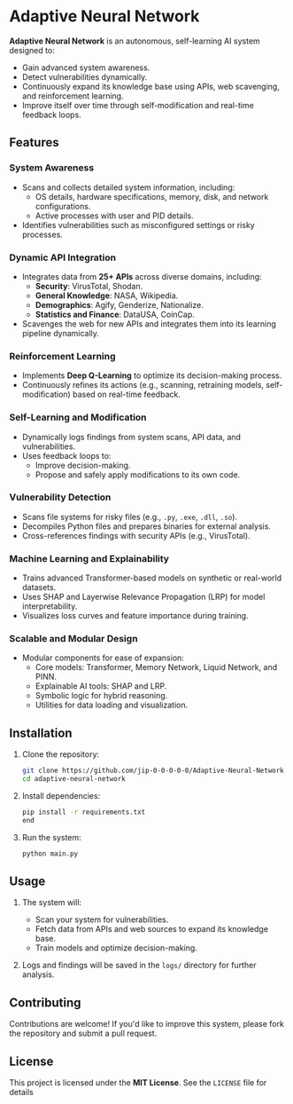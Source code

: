 # Adaptive Neural Network

**Adaptive Neural Network** is an autonomous, self-learning AI system designed to:

- Gain advanced system awareness.
- Detect vulnerabilities dynamically.
- Continuously expand its knowledge base using APIs, web scavenging, and reinforcement learning.
- Improve itself over time through self-modification and real-time feedback loops.

## Features

### **System Awareness**
- Scans and collects detailed system information, including:
  - OS details, hardware specifications, memory, disk, and network configurations.
  - Active processes with user and PID details.
- Identifies vulnerabilities such as misconfigured settings or risky processes.

### **Dynamic API Integration**
- Integrates data from **25+ APIs** across diverse domains, including:
  - **Security**: VirusTotal, Shodan.
  - **General Knowledge**: NASA, Wikipedia.
  - **Demographics**: Agify, Genderize, Nationalize.
  - **Statistics and Finance**: DataUSA, CoinCap.
- Scavenges the web for new APIs and integrates them into its learning pipeline dynamically.

### **Reinforcement Learning**
- Implements **Deep Q-Learning** to optimize its decision-making process.
- Continuously refines its actions (e.g., scanning, retraining models, self-modification) based on real-time feedback.

### **Self-Learning and Modification**
- Dynamically logs findings from system scans, API data, and vulnerabilities.
- Uses feedback loops to:
  - Improve decision-making.
  - Propose and safely apply modifications to its own code.

### **Vulnerability Detection**
- Scans file systems for risky files (e.g., `.py`, `.exe`, `.dll`, `.so`).
- Decompiles Python files and prepares binaries for external analysis.
- Cross-references findings with security APIs (e.g., VirusTotal).

### **Machine Learning and Explainability**
- Trains advanced Transformer-based models on synthetic or real-world datasets.
- Uses SHAP and Layerwise Relevance Propagation (LRP) for model interpretability.
- Visualizes loss curves and feature importance during training.

### **Scalable and Modular Design**
- Modular components for ease of expansion:
  - Core models: Transformer, Memory Network, Liquid Network, and PINN.
  - Explainable AI tools: SHAP and LRP.
  - Symbolic logic for hybrid reasoning.
  - Utilities for data loading and visualization.

## Installation

1. Clone the repository:
   ```bash
   git clone https://github.com/jip-0-0-0-0-0/Adaptive-Neural-Network
   cd adaptive-neural-network
   ```

2. Install dependencies:
   ```bash
   pip install -r requirements.txt
   end

3. Run the system:
   ```bash
   python main.py
   ```

## Usage

1. The system will:
   - Scan your system for vulnerabilities.
   - Fetch data from APIs and web sources to expand its knowledge base.
   - Train models and optimize decision-making.

2. Logs and findings will be saved in the `logs/` directory for further analysis.

## Contributing

Contributions are welcome! If you'd like to improve this system, please fork the repository and submit a pull request.

## License

This project is licensed under the **MIT License**. See the `LICENSE` file for details
